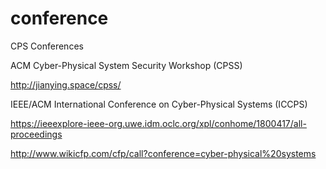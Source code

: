 # conference
CPS Conferences

ACM Cyber-Physical System Security Workshop (CPSS)

http://jianying.space/cpss/

IEEE/ACM International Conference on Cyber-Physical Systems (ICCPS)

https://ieeexplore-ieee-org.uwe.idm.oclc.org/xpl/conhome/1800417/all-proceedings



http://www.wikicfp.com/cfp/call?conference=cyber-physical%20systems
